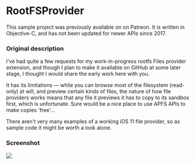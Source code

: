 # RootFSProvider

This sample project was previously available on on Patreon. It is written in Objective-C, and has not been updated for newer APIs since 2017.

### Original description

I've had quite a few requests for my work-in-progress rootfs Files provider extension, and though I plan to make it available on GitHub at some later stage, I thought I would share the early work here with you.

It has its limitations — while you can browse most of the filesystem (read-only) at will, and preview certain kinds of files, the nature of how file providers works means that any file it previews it has to copy to its sandbox first, which is unfortunate. Sure would be a nice place to use APFS APIs to make copies 'free'…

There aren't very many examples of a working iOS 11 file provider, so as sample code it might be worth a look alone.

### Screenshot

![](https://hccdata.s3.us-east-1.amazonaws.com/gh_rootfsprovider.jpg)
